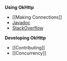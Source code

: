 **Using OkHttp**

 * [[Making Connections]]
 * [Javadoc](http://square.github.io/okhttp/javadoc/index.html)
 * [StackOverflow](http://stackoverflow.com/questions/tagged/okhttp?sort=active)

**Developing OkHttp**

 * [[Contributing]]
 * [[Concurrency]]
